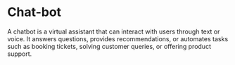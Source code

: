 # Chat-bot
A chatbot is a virtual assistant that can interact with users through text or voice. It answers questions, provides recommendations, or automates tasks such as booking tickets, solving customer queries, or offering product support.
